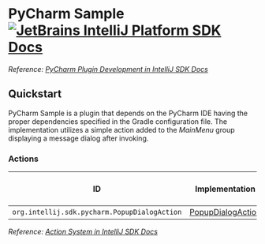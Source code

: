 # PyCharm Sample [![JetBrains IntelliJ Platform SDK Docs](https://jb.gg/badges/docs.svg)][docs]
*Reference: [PyCharm Plugin Development in IntelliJ SDK Docs][docs:pycharm]*

## Quickstart

PyCharm Sample is a plugin that depends on the PyCharm IDE having the proper dependencies specified in the Gradle configuration file.
The implementation utilizes a simple action added to the *MainMenu* group displaying a message dialog after invoking.

### Actions

| ID                                           | Implementation                              | Base Action Class |
| -------------------------------------------- | ------------------------------------------- | ----------------- |
| `org.intellij.sdk.pycharm.PopupDialogAction` | [PopupDialogAction][file:PopupDialogAction] | `AnAction`        |

*Reference: [Action System in IntelliJ SDK Docs][docs:actions]*

[docs]: https://www.jetbrains.org/intellij/sdk/docs
[docs:actions]: https://www.jetbrains.org/intellij/sdk/docs/basics/action_system.html
[docs:pycharm]: https://jetbrains.org/intellij/sdk/docs/products/pycharm.html

[file:PopupDialogAction]: ./src/main/java/org/intellij/sdk/pycharm/PopupDialogAction.java
